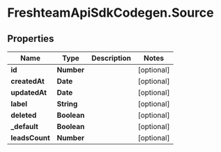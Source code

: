 # FreshteamApiSdkCodegen.Source

## Properties

Name | Type | Description | Notes
------------ | ------------- | ------------- | -------------
**id** | **Number** |  | [optional] 
**createdAt** | **Date** |  | [optional] 
**updatedAt** | **Date** |  | [optional] 
**label** | **String** |  | [optional] 
**deleted** | **Boolean** |  | [optional] 
**_default** | **Boolean** |  | [optional] 
**leadsCount** | **Number** |  | [optional] 


